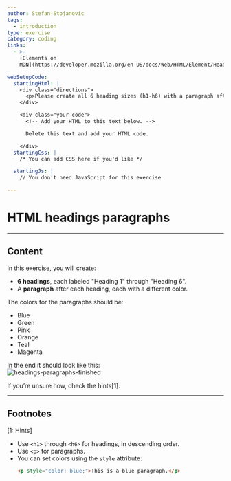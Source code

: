 ```yaml
---
author: Stefan-Stojanovic
tags:
  - introduction
type: exercise
category: coding
links:
  - >-
    [Elements on
    MDN](https://developer.mozilla.org/en-US/docs/Web/HTML/Element/Heading_Elements){documentation}

webSetupCode:
  startingHtml: |
    <div class="directions">
      <p>Please create all 6 heading sizes (h1-h6) with a paragraph after each. The headings should be named "Heading 1, Heading 2,..., Heading 6". Next, style each paragraph with a different color (blue, green, pink, orange, teal, and magenta, respectively).</p>
    </div>

    <div class="your-code">
      <!-- Add your HTML to this text below. -->

      Delete this text and add your HTML code.

    </div>
  startingCss: |
    /* You can add CSS here if you'd like */

  startingJs: |
    // You don't need JavaScript for this exercise

---
```


# HTML headings paragraphs

---

## Content

In this exercise, you will create:  
- **6 headings**, each labeled "Heading 1" through "Heading 6".  
- A **paragraph** after each heading, each with a different color.  

The colors for the paragraphs should be:
- Blue
- Green
- Pink
- Orange
- Teal
- Magenta  

In the end it should look like this:  
![headings-paragraphs-finished](https://img.enkipro.com/054feb3c26aa068193b4ef3a60e599cc.png)

If you’re unsure how, check the hints[1].

---

## Footnotes

[1: Hints]
- Use `<h1>` through `<h6>` for headings, in descending order.  
- Use `<p>` for paragraphs.  
- You can set colors using the `style` attribute:  
  ```html
  <p style="color: blue;">This is a blue paragraph.</p>
